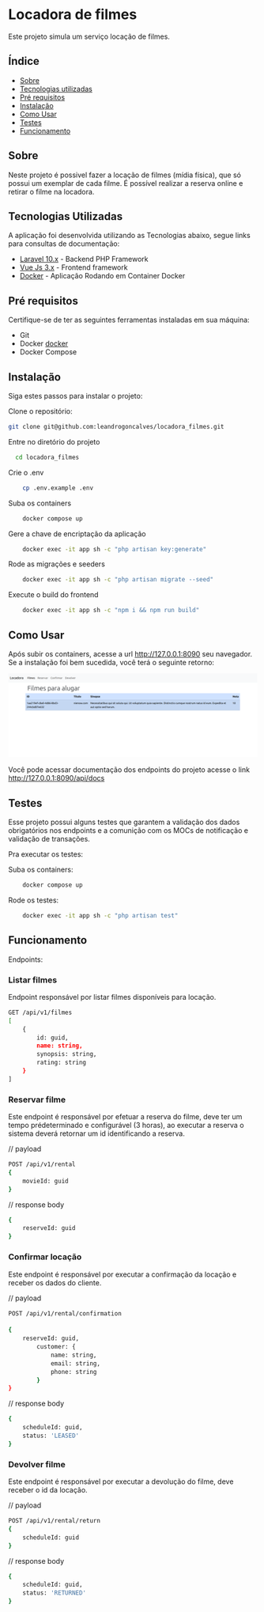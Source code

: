 # Locadora de filmes

Este projeto simula um serviço locação de filmes.

## Índice

- [Sobre](#sobre)
- [Tecnologias utilizadas](#tecnologias-utilizadas)
- [Pré requisitos](#pré-requisitos)
- [Instalação](#instalação)
- [Como Usar](#como-usar)
- [Testes](#testes)
- [Funcionamento](#funcionamento)

## Sobre

Neste projeto é possivel fazer a locação de filmes (mídia física), que só possui um exemplar de cada
filme. É possível realizar a reserva online e retirar o filme na locadora.

## Tecnologias Utilizadas
A aplicação foi desenvolvida utilizando as Tecnologias abaixo, segue links para consultas de documentação:

- [Laravel 10.x](https://laravel.com/docs/10.x) - Backend PHP Framework
- [Vue Js 3.x](https://vuejs.org/guide/introduction) - Frontend framework
- [Docker](https://docs.docker.com/) - Aplicação Rodando em Container Docker

## Pré requisitos

Certifique-se de ter as seguintes ferramentas instaladas em sua máquina:

- Git
- Docker [docker](https://docs.docker.com/get-docker/)
- Docker Compose


## Instalação

Siga estes passos para instalar o projeto:

Clone o repositório:

```bash
git clone git@github.com:leandrogoncalves/locadora_filmes.git
```
Entre no diretório do projeto

```bash
  cd locadora_filmes
```

Crie o .env
```bash
    cp .env.example .env
```

Suba os containers
```bash
    docker compose up
```

Gere a chave de encriptação da aplicação
```bash
    docker exec -it app sh -c "php artisan key:generate"
```

Rode as migrações e seeders
```bash
    docker exec -it app sh -c "php artisan migrate --seed"
```

Execute o build do frontend
```bash
    docker exec -it app sh -c "npm i && npm run build"
```

## Como Usar

Após subir os containers, acesse a url http://127.0.0.1:8090 seu navegador. Se a instalação foi bem sucedida, você terá o seguinte retorno:

<img src="/storage/app/img/print.png">

Você pode acessar documentação dos endpoints do projeto acesse o link http://127.0.0.1:8090/api/docs

## Testes

Esse projeto possui alguns testes que garantem a validação dos dados obrigatórios nos endpoints e a comunição com os MOCs de notificação e validação de transações.

Pra executar os testes:

Suba os containers:
```bash
    docker compose up
```

Rode os testes:
```bash
    docker exec -it app sh -c "php artisan test"
```

## Funcionamento

Endpoints:

### Listar filmes

Endpoint responsável por listar filmes disponíveis para locação.

```bash
GET /api/v1/filmes
[
    {
        id: guid,
        name: string,
        synopsis: string,
        rating: string
    }
]
```

### Reservar filme

Este endpoint é responsável por efetuar a reserva do filme, deve ter um tempo prédeterminado e configurável (3 horas), ao executar a reserva o sistema deverá retornar
um id identificando a reserva.

// payload
```bash
POST /api/v1/rental
{
    movieId: guid
}
```

// response body
```bash
{
    reserveId: guid
}
```

### Confirmar locação

Este endpoint é responsável por executar a confirmação da locação e receber os
dados do cliente.

// payload

```bash
POST /api/v1/rental/confirmation

{
    reserveId: guid,
        customer: {
            name: string,
            email: string,
            phone: string
        }
}
```

// response body

```bash
{
    scheduleId: guid,
    status: 'LEASED'
}
```

### Devolver filme

Este endpoint é responsável por executar a devolução do filme, deve receber o id da
locação.


// payload

```bash
POST /api/v1/rental/return
{
    scheduleId: guid
}
```

// response body

```bash
{
    scheduleId: guid,
    status: 'RETURNED'
}
```

